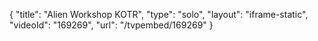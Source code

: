 {
    "title": "Alien Workshop KOTR",
    "type": "solo",
    "layout": "iframe-static",
    "videoId": "169269",
    "url": "\/tvpembed\/169269"
}